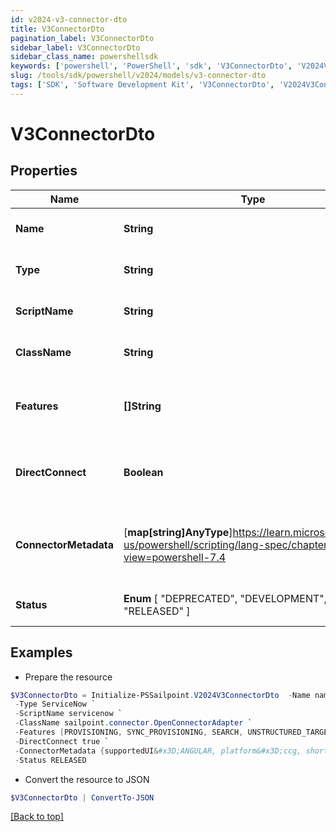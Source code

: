```yaml
---
id: v2024-v3-connector-dto
title: V3ConnectorDto
pagination_label: V3ConnectorDto
sidebar_label: V3ConnectorDto
sidebar_class_name: powershellsdk
keywords: ['powershell', 'PowerShell', 'sdk', 'V3ConnectorDto', 'V2024V3ConnectorDto'] 
slug: /tools/sdk/powershell/v2024/models/v3-connector-dto
tags: ['SDK', 'Software Development Kit', 'V3ConnectorDto', 'V2024V3ConnectorDto']
---
```



# V3ConnectorDto

## Properties

Name | Type | Description | Notes
------------ | ------------- | ------------- | -------------
**Name** | **String** | The connector name | [optional] 
**Type** | **String** | The connector type | [optional] 
**ScriptName** | **String** | The connector script name | [optional] 
**ClassName** | **String** | The connector class name. | [optional] 
**Features** | **[]String** | The list of features supported by the connector | [optional] 
**DirectConnect** | **Boolean** | true if the source is a direct connect source | [optional] [default to $false]
**ConnectorMetadata** | [**map[string]AnyType**]https://learn.microsoft.com/en-us/powershell/scripting/lang-spec/chapter-04?view=powershell-7.4 | A map containing metadata pertinent to the connector | [optional] 
**Status** |  **Enum** [  "DEPRECATED",    "DEVELOPMENT",    "DEMO",    "RELEASED" ] | The connector status | [optional] 

## Examples

- Prepare the resource
```powershell
$V3ConnectorDto = Initialize-PSSailpoint.V2024V3ConnectorDto  -Name name `
 -Type ServiceNow `
 -ScriptName servicenow `
 -ClassName sailpoint.connector.OpenConnectorAdapter `
 -Features [PROVISIONING, SYNC_PROVISIONING, SEARCH, UNSTRUCTURED_TARGETS] `
 -DirectConnect true `
 -ConnectorMetadata {supportedUI&#x3D;ANGULAR, platform&#x3D;ccg, shortDesc&#x3D;connector description} `
 -Status RELEASED
```

- Convert the resource to JSON
```powershell
$V3ConnectorDto | ConvertTo-JSON
```


[[Back to top]](#) 

